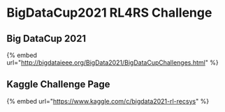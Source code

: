 # BigDataCup2021 RL4RS Challenge

## Big DataCup 2021 <a id="bigdatacup2021"></a>

{% embed url="http://bigdataieee.org/BigData2021/BigDataCupChallenges.html" %}

## Kaggle Challenge Page

{% embed url="https://www.kaggle.com/c/bigdata2021-rl-recsys" %}




